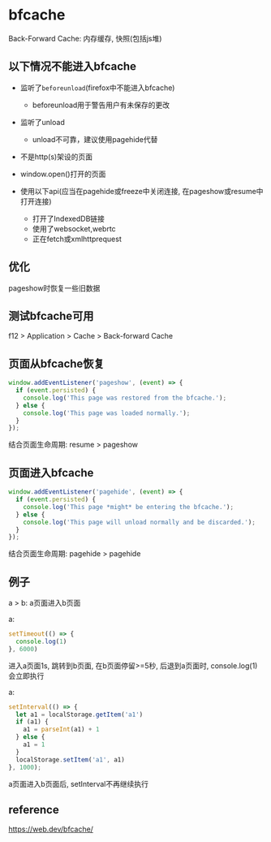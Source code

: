 # bfcache

Back-Forward Cache: 内存缓存, 快照(包括js堆)



## 以下情况不能进入bfcache

- 监听了`beforeunload`(firefox中不能进入bfcache)
  - beforeunload用于警告用户有未保存的更改

- 监听了unload
  - unload不可靠，建议使用pagehide代替

- 不是http(s)架设的页面
- window.open()打开的页面
- 使用以下api(应当在pagehide或freeze中关闭连接, 在pageshow或resume中打开连接)
  - 打开了IndexedDB链接
  - 使用了websocket,webrtc
  - 正在fetch或xmlhttprequest

## 优化

pageshow时恢复一些旧数据

## 测试bfcache可用

f12 > Application > Cache > Back-forward Cache

## 页面从bfcache恢复

```js
window.addEventListener('pageshow', (event) => {
  if (event.persisted) {
    console.log('This page was restored from the bfcache.');
  } else {
    console.log('This page was loaded normally.');
  }
});
```

结合页面生命周期: resume > pageshow

## 页面进入bfcache

```js
window.addEventListener('pagehide', (event) => {
  if (event.persisted) {
    console.log('This page *might* be entering the bfcache.');
  } else {
    console.log('This page will unload normally and be discarded.');
  }
});
```

结合页面生命周期: pagehide > pagehide

## 例子

a > b: a页面进入b页面

a:

```js
setTimeout(() => {
  console.log(1)
}, 6000)
```

进入a页面1s, 跳转到b页面, 在b页面停留>=5秒, 后退到a页面时, console.log(1)会立即执行

a:

```js
setInterval(() => {
  let a1 = localStorage.getItem('a1')
  if (a1) {
    a1 = parseInt(a1) + 1
  } else {
    a1 = 1
  }
  localStorage.setItem('a1', a1)
}, 1000);
```

a页面进入b页面后, setInterval不再继续执行

## reference

<https://web.dev/bfcache/>
